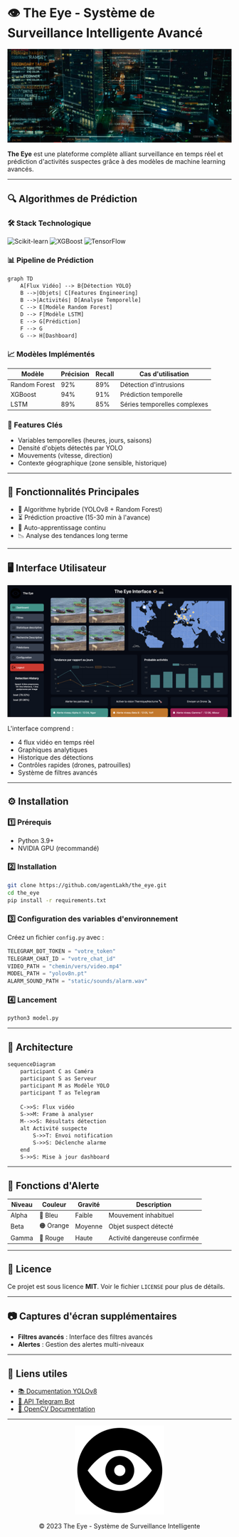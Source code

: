 # 👁️ The Eye - Système de Surveillance Intelligente Avancé

![Bannière du projet](static/images/banner.jpg)

**The Eye** est une plateforme complète alliant surveillance en temps réel et prédiction d'activités suspectes grâce à des modèles de machine learning avancés.

---

## 🔍 Algorithmes de Prédiction

### 🛠️ Stack Technologique

![Scikit-learn](https://img.shields.io/badge/Scikit--learn-1.2+-blue?logo=scikit-learn) ![XGBoost](https://img.shields.io/badge/XGBoost-1.7+-green?logo=xgboost) ![TensorFlow](https://img.shields.io/badge/TensorFlow-2.12+-orange?logo=tensorflow)

### 📊 Pipeline de Prédiction
```mermaid
graph TD
    A[Flux Vidéo] --> B{Détection YOLO}
    B -->|Objets| C[Features Engineering]
    B -->|Activités| D[Analyse Temporelle]
    C --> E[Modèle Random Forest]
    D --> F[Modèle LSTM]
    E --> G[Prédiction]
    F --> G
    G --> H[Dashboard]
```

### 📈 Modèles Implémentés

| Modèle         | Précision | Recall | Cas d'utilisation         |
|---------------|-----------|--------|---------------------------|
| Random Forest | 92%       | 89%    | Détection d'intrusions    |
| XGBoost       | 94%       | 91%    | Prédiction temporelle     |
| LSTM          | 89%       | 85%    | Séries temporelles complexes |

### 🔑 Features Clés

- Variables temporelles (heures, jours, saisons)
- Densité d'objets détectés par YOLO
- Mouvements (vitesse, direction)
- Contexte géographique (zone sensible, historique)

---

## 🌟 Fonctionnalités Principales

- 🤖 Algorithme hybride (YOLOv8 + Random Forest)
- ⏳ Prédiction proactive (15-30 min à l'avance)
- 🔄 Auto-apprentissage continu
- 📉 Analyse des tendances long terme

---

## 🖥️ Interface Utilisateur

![Interface](static/images/interface.png)

L'interface comprend :

- 4 flux vidéo en temps réel
- Graphiques analytiques
- Historique des détections
- Contrôles rapides (drones, patrouilles)
- Système de filtres avancés

---

## ⚙️ Installation

### 1️⃣ Prérequis

- Python 3.9+
- NVIDIA GPU (recommandé)

### 2️⃣ Installation

```bash
git clone https://github.com/agentLakh/the_eye.git
cd the_eye
pip install -r requirements.txt
```

### 3️⃣ Configuration des variables d'environnement

Créez un fichier `config.py` avec :

```python
TELEGRAM_BOT_TOKEN = "votre_token"
TELEGRAM_CHAT_ID = "votre_chat_id"
VIDEO_PATH = "chemin/vers/video.mp4"
MODEL_PATH = "yolov8n.pt"
ALARM_SOUND_PATH = "static/sounds/alarm.wav"
```

### 4️⃣ Lancement

```bash
python3 model.py
```

---

## 📡 Architecture

```mermaid
sequenceDiagram
    participant C as Caméra
    participant S as Serveur
    participant M as Modèle YOLO
    participant T as Telegram
    
    C->>S: Flux vidéo
    S->>M: Frame à analyser
    M-->>S: Résultats détection
    alt Activité suspecte
        S->>T: Envoi notification
        S->>S: Déclenche alarme
    end
    S->>S: Mise à jour dashboard
```

---

## 🚨 Fonctions d'Alerte

| Niveau | Couleur  | Gravité | Description                   |
|--------|---------|--------|--------------------------------|
| Alpha  | 🔵 Bleu  | Faible  | Mouvement inhabituel          |
| Beta   | 🟠 Orange | Moyenne | Objet suspect détecté        |
| Gamma  | 🔴 Rouge  | Haute   | Activité dangereuse confirmée |

---

## 📄 Licence

Ce projet est sous licence **MIT**. Voir le fichier `LICENSE` pour plus de détails.

---

## 📷 Captures d'écran supplémentaires

- **Filtres avancés** : Interface des filtres avancés
- **Alertes** : Gestion des alertes multi-niveaux

---

## 🔗 Liens utiles

- [📚 Documentation YOLOv8](https://github.com/ultralytics/yolov8)
- [🤖 API Telegram Bot](https://core.telegram.org/bots/api)
- [📸 OpenCV Documentation](https://docs.opencv.org/)

---

<div align="center">
    <img src="static/images/eye.png" width="200">
    <p>© 2023 The Eye - Système de Surveillance Intelligente</p>
</div>

